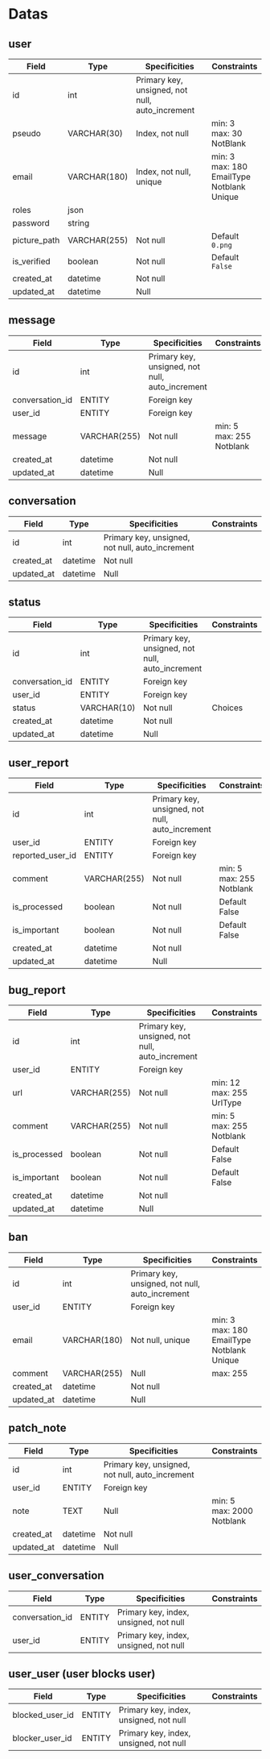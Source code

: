 # Datas

## user

| Field | Type | Specificities | Constraints |
|--|--|--|--|
| id | int | Primary key, unsigned, not null, auto_increment | |
| pseudo | VARCHAR(30) | Index, not null | min: 3<br> max: 30<br> NotBlank |
| email | VARCHAR(180) | Index, not null, unique | min: 3<br> max: 180<br> EmailType<br> Notblank<br> Unique |
| roles | json | | |
| password | string | | |
| picture_path | VARCHAR(255) | Not null | Default `0.png` |
| is_verified | boolean | Not null | Default `False` |
| created_at | datetime | Not null | |
| updated_at | datetime | Null | |

## message

| Field | Type | Specificities | Constraints |
|--|--|--|--|
| id | int | Primary key, unsigned, not null, auto_increment | |
| conversation_id | ENTITY | Foreign key | |
| user_id | ENTITY | Foreign key | |
| message | VARCHAR(255) | Not null | min: 5<br> max: 255<br> Notblank |
| created_at | datetime | Not null | |
| updated_at | datetime | Null | |

## conversation

| Field | Type | Specificities | Constraints |
|--|--|--|--|
| id | int | Primary key, unsigned, not null, auto_increment | |
| created_at | datetime | Not null | |
| updated_at | datetime | Null | |

## status

| Field | Type | Specificities | Constraints |
|--|--|--|--|
| id | int | Primary key, unsigned, not null, auto_increment | |
| conversation_id | ENTITY | Foreign key | |
| user_id | ENTITY | Foreign key | |
| status | VARCHAR(10) | Not null | Choices |
| created_at | datetime | Not null | |
| updated_at | datetime | Null | |

## user_report

| Field | Type | Specificities | Constraints |
|--|--|--|--|
| id | int | Primary key, unsigned, not null, auto_increment | |
| user_id | ENTITY | Foreign key | |
| reported_user_id | ENTITY | Foreign key | |
| comment | VARCHAR(255) | Not null | min: 5<br> max: 255<br> Notblank |
| is_processed | boolean | Not null | Default False |
| is_important | boolean | Not null | Default False |
| created_at | datetime | Not null | |
| updated_at | datetime | Null | |

## bug_report

| Field | Type | Specificities | Constraints |
|--|--|--|--|
| id | int | Primary key, unsigned, not null, auto_increment | |
| user_id | ENTITY | Foreign key | |
| url | VARCHAR(255) | Not null | min: 12<br> max: 255<br> UrlType |
| comment | VARCHAR(255) | Not null | min: 5<br> max: 255<br> Notblank |
| is_processed | boolean | Not null | Default False |
| is_important | boolean | Not null | Default False |
| created_at | datetime | Not null | |
| updated_at | datetime | Null | |

## ban

| Field | Type | Specificities | Constraints |
|--|--|--|--|
| id | int | Primary key, unsigned, not null, auto_increment | |
| user_id | ENTITY | Foreign key | |
| email | VARCHAR(180) | Not null, unique | min: 3<br> max: 180<br> EmailType<br> Notblank<br> Unique |
| comment | VARCHAR(255) | Null | max: 255 |
| created_at | datetime | Not null | |
| updated_at | datetime | Null | |

## patch_note

| Field | Type | Specificities | Constraints |
|--|--|--|--|
| id | int | Primary key, unsigned, not null, auto_increment | |
| user_id | ENTITY | Foreign key | |
| note | TEXT | Null | min: 5<br> max: 2000<br> Notblank |
| created_at | datetime | Not null | |
| updated_at | datetime | Null | |

## user_conversation

| Field | Type | Specificities | Constraints |
|--|--|--|--|
| conversation_id | ENTITY | Primary key, index, unsigned, not null |
| user_id | ENTITY | Primary key, index, unsigned, not null |

## user_user (user blocks user)

| Field | Type | Specificities | Constraints |
|--|--|--|--|
| blocked_user_id | ENTITY | Primary key, index, unsigned, not null |
| blocker_user_id | ENTITY | Primary key, index, unsigned, not null |
